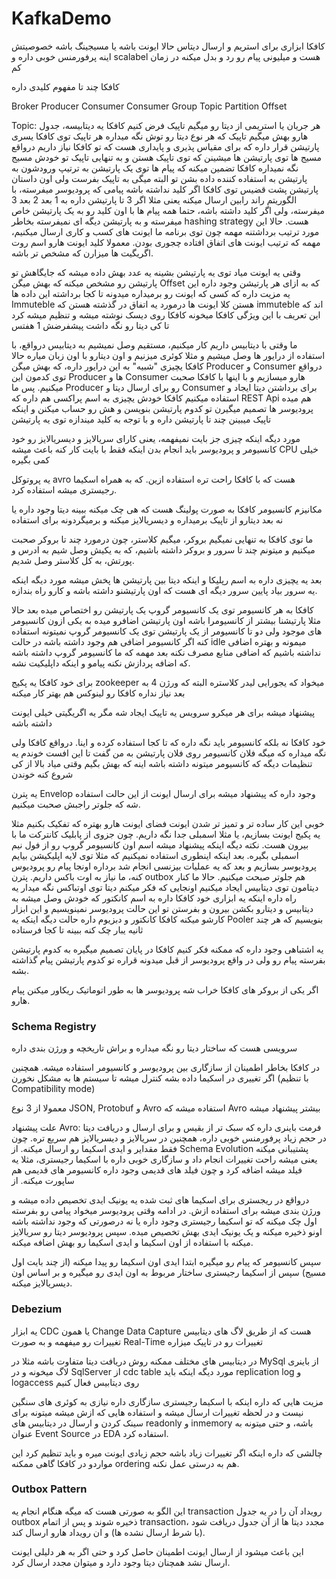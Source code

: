 # KafkaDemo



کافکا ابزاری برای استریم و ارسال دیتاس حالا ایونت باشه یا مسیجینگ باشه
خصوصیتش اینه پرفورمنس خوبی داره و scalabel هست
و میلیونی پیام رو رد و بدل میکنه در زمان کم





کافکا چند تا مفهوم کلیدی داره

Broker
Producer
Consumer
Consumer Group
Topic 
Partition
Offset

Topic: هر جریان یا استریمی از دیتا رو میگیم تاپیک
فرض کنیم کافکا یه دیتابیسه، جدول هارو بهش میگیم تاپیک که هر نوع دیتا رو توش نگه میداره
هر تاپیک توی کافکا یسری پارتیشن قرار داره که برای مقیاس پذیری و پایداری هست که تو کافکا نیاز داریم
درواقع مسیج ها توی پارتیشن ها میشینن که توی تاپیک هستن و به تنهایی تاپیک تو خودش مسیج نگه نمیداره
کافکا تضمین میکنه که پیام ها توی یک پارتیشن به ترتیپ ورودشون به پارتیشن به استفاده کننده داده بشن
تو البته میگی به تاپیک بفرست ولی اون داستان پارتیشن پشت قضیس
توی کافکا اگر کلید نداشته باشه پیامی که پرودیوسر میفرسته، با الگوریتم راند رابین ارسال میکنه یعنی مثلا اگر 3 تا پارتیشن داره به 1 بعد 2 بعد 3 میفرسته، ولی اگر کلید داشته باشه، حتما همه پیام ها با اون کلید رو به یک پارتیشن خاص میفرسته و به پارتیشن دیگه ای نمیفرسته بخاطر hashing strategy هست.
حالا این مورد ترتیب برداشتنه مهمه چون توی برنامه ما ایونت های کسب و کاری ارسال میکنیم، مهمه که ترتیب ایونت های اتفاق افتاده چجوری بودن.
معمولا کلید ایونت هارو اسم روت اگریگیت ها میزارن که مشخص تر باشه.

وقتی یه ایونت میاد توی یه پارتیشن بشینه یه عدد بهش داده میشه که جایگاهش تو پارتیشن رو مشخص میکنه که بهش میگن Offset که به ازای هر پارتیشن وجود داره
این یه مزیت داره که کسی که ایونت رو برمیداره میدونه تا کجا برداشته
این داده ها Immuteble هستن
کلا ایونت ها درمورد یه اتفاق در گذشته هستن که immuteble اند که این تعریف با این ویژگی کافکا میخونه
کافکا روی دیسک نوشته میشه و تنظیم میشه کرد تا کی دیتا رو نگه داشت
پیشفرضش 1 هفتس

ما وقتی با دیتابیس داریم کار میکنیم، مستقیم وصل نمیشیم به دیتابیس درواقع، با استفاده از درایور ها وصل میشیم و مثلا کوئری میزنیم و اون دیتارو با اون زبان میاره
حالا کافکا یچیزی "شبیه" به این درایور داره، که بهش میگن Producer و Consumer
درواقع توی کدمون این Producer ها و Consumer هارو میسازیم و با اینها با کافکا صحبت میکنیم.
پس ما Producer رو برای ارسال دیتا و Consumer برای برداشتن دیتا ایجاد و استفاده میکنیم
کافکا خودش یچیزی به اسم پراکسی هم داره که REST Api هم میده
پرودیوسر ها تصمیم میگیرن تو کدوم پارتیشن بنویسن و هش رو حساب میکنن و اینکه تاپیک میبینن چند تا پارتیشن داره و با توجه به کلید میندازه توی یه پارتیشن

مورد دیگه اینکه چیزی جز بایت نمیفهمه، یعنی کارای سریالایز و دیسریالایز رو خود کانسیومر و پرودیوسر باید انجام بدن
اینکه فقط با بایت کار کنه باعث میشه CPU خیلی کمی بگیره

یه پروتوکل avro هست که با کافکا راحت تره استفاده ازین. که به همراه اسکیما رجیستری میشه استفاده کرد.

مکانیزم کانسیومر کافکا به صورت پولینگ هست که هی چک میکنه ببینه دیتا وجود داره یا نه
بعد دیتارو از تاپیک برمیداره و دیسریالایز میکنه و برمیگردونه برای استفاده

ما توی کافکا به تنهایی نمیگیم بروکر، میگیم کلاستر، چون درمورد چند تا بروکر صحبت میکنیم و میتونم چند تا سرور و بروکر داشته باشیم، که به یکیش وصل شیم به ادرس و پورتش، به کل کلاستر وصل شدیم.

بعد یه یچیزی داره به اسم رپلیکا و اینکه دیتا بین پارتیشن ها پخش میشه
مورد دیگه اینکه یه سرور بیاد پایین سرور دیگه ای هست که اون پارتیشنو داشته باشه و کارو راه بندازه.

کافکا به هر کانسیومر توی یک کانسیومر گروپ یک پارتیشن رو اختصاص میده
بعد حالا مثلا پارتیشنا بیشتر از کانسیومرا باشه
اون پارتیشن اضافرو میده به یکی ازون کانسیومر های موجود
ولی دو تا کانسیومر از یک پارتیشن توی یک کانسیومر گروپ نمیتونه استفاده کنه
اگر کانسیومر اضافی هم وجود داشته باشه در حالت idle میمونه و بهتره اضافی نداشته باشیم که اضافی منابع مصرف نکنه
بعد مهمه که ما کانسیومر گروپ داشته باشه که اضافه پردازش نکنه پیامو و اینکه داپلیکیت نشه.

برای خود کافکا یه پکیج zookeeper میخواد که یجورایی لیدر کلاستره البته که ورژن 4 به بعد نیاز نداره
کافکا رو لینوکس هم بهتر کار میکنه

پیشنهاد میشه برای هر میکرو سرویس یه تاپیک ایجاد شه
مگر یه اگریگیتی خیلی ایونت داشته باشه

خود کافکا نه بلکه کانسیومر باید نگه داره که تا کجا استفاده کرده و اینا. درواقع کافکا ولی نگه میداره که میگه فلان کانسیومر روی فلان پارتیشن به من گفت تا این افست خوندم
یه تنظیمات دیگه که کانسیومر میتونه داشته باشه اینه که بهش بگیم وقتی میاد بالا از کی شروع کنه خوندن

یه پترن Envelop وجود داره که پیشنهاد میشه برای ارسال ایونت از این حالت استفاده شه که جلوتر راجبش صحبت میکنیم.


خوبی این کار ساده تر و تمیز تر شدن ایونت
فضای ایونت هارو بهتره که تفکیک بکنیم
مثلا یه پکیج ایونت بسازیم، یا مثلا اسمبلی جدا نگه داریم. چون جزوی از پابلیک کانترکت ما با بیرون هست.
نکته دیگه اینکه پیشنهاد میشه اسم اون کانسیومر گروپ رو از فول نیم اسمبلی بگیره.
بعد اینکه اینطوری استفاده نمیکنیم که مثلا توی لایه اپلیکیشن بیایم پرودیوسر بسازیم و بعد که یه عملیات بیزنسی انجام شد برداره اونجا پیام رو پرودیوس کنه، ما نیاز به اوت باکس داریم.
پترن outbox هم جلوتر صبحت میکنیم.
حالا ما کنار دیتامون توی دیتابیس ایجاد میکنیم اونجایی که فکر میکنم دیتا توی اوتباکس نگه میدار
یه راه داره اینکه یه ابزاری خود کافکا داره به اسم کانکتور که خودش وصل میشه به دیتابیس
و دیتارو بکشن بیرون و بفرستن تو این حالت پرودیوسر نمینویسیم و این ابزار کارشو میکنه
کافکا کانکتور و دبزیوم داره
حالت دیگه اینکه یه Pooler بنویسیم که هر چند ثانیه یبار چک کنه ببینه تا کجا فرستاده

یه اشتباهی وجود داره که ممکنه فکر کنیم کافکا در پایان تصمیم میگیره به کدوم پارتیشن بفرسته پیام رو ولی در واقع پرودیوسر از قبل میدونه قراره تو کدوم پارتیشن پیام گذاشته بشه.

اگر یکی از بروکر های کافکا خراب شه پرودیوسر ها به طور اتوماتیک ریکاور میکنن پیام هارو.

### Schema Registry
سرویسی هست که ساختار دیتا رو نگه میداره و براش تاریخچه و ورژن بندی داره

در کافکا بخاطر اطمینان از سازگاری بین پرودیوسر و کانسیومر استفاده میشه. همچنین اگر تغییری در اسکیما داده بشه کنترل میشه تا سیستم ها به مشکل نخورن (با تنظیم Compatibility mode)

معمولا از 3 نوع JSON, Protobuf و Avro استفاده میشه که Avro بیشتر پیشنهاد میشه

علت پیشنهاد Avro: فرمت باینری داره که سبک تر از بقیس و برای ارسال و دریافت دیتا در حجم زیاد پرفورمنس خوبی داره، همچنین در سریالایز و دیسریالایز هم سریع تره. چون فقط مقدایر و ایدی اسکیما رو ارسال میکنه.
از Schema Evolution پشتیبانی میکنه یعنی میشه راحت تغییرات انجام داد و سازگاری خوبی داره با اسکیما رجیستری، مثلا یه فیلد میشه اضافه کرد و چون فیلد های قدیمی وجود داره کانسیومر های قدیمی هم ساپورت میکنه. 
از 


درواقع در ریجستری برای اسکیما های ثبت شده یه یونیک ایدی تخصیص داده میشه و ورژن بندی میشه برای استفاده ازش.
در ادامه وقتی پرودیوسر میخواد پیامی رو بفرسته اول چک میکنه که تو اسکیما رجیستری وجود داره یا نه
درصورتی که وجود نداشته باشه اونو ذخیره میکنه و یک یونیک ایدی بهش تخصیص میده.
سپس پرودیوسر دیتا رو سریالایز میکنه با استفاده از اون اسکیما و ایدی اسکیما رو بهش اضافه میکنه.

سپس کانسیومر که پیام رو میگیره ابتدا ایدی اون اسکیما رو پیدا میکنه (از چند بایت اول مسیج) سپس از اسکیما رجیستری ساختار مربوط به اون ایدی رو میگیره و بر اساس اون دیسریالایز میکنه.

### Debezium


یه ابزار CDC یا همون Change Data Capture هست که از طریق لاگ های دیتابیس تغییرات رو میفهمه و به صورت Real-Time تغییرات رو در تاپیک میزاره

در دیتابیس های مختلف ممکنه روش دریافت دیتا متفاوت باشه مثلا در MySql از باینری لاگ میخونه و در SqlServer از cdc table 
مورد دیگه اینکه باید replication log و logaccess روی دیتابیس فعال کنیم

مزیت هایی که داره اینکه با اسکیما رجیستری سازگاری داره 
نیازی به کوئری های سنگین نیست و در لحظه تغییرات ارسال میشه
و استفاده هایی که ازش میشه میتونه برای سینک کردن و ارسال در دیتابیس های readonly و inmemory باشه، و حتی میتونه به عنوان Event Source در EDA استفاده کرد.

چالشی که داره اینکه اگر تغییرات زیاد باشه حجم زیادی ایونت میره و باید تنظیم کرد این مواردو در کافکا
گاهی ممکنه ordering هم به درستی عمل نکنه.

### Outbox Pattern

این الگو به صورتی هست که میگه هنگام انجام یه transaction رویداد آن را در یه جدول outbox ذخیره شوند و پس از اتمام transaction، مجدد دیتا ها از آن جدول دریافت شود (با شرط ارسال نشده ها) و ان رویداد هارو ارسال کند.

این باعث میشود از ارسال ایونت اطمینان حاصل کرد و حتی اگر به هر دلیلی ایونت ارسال نشد همچنان دیتا وجود دارد و میتوان مجدد ارسال کرد.

